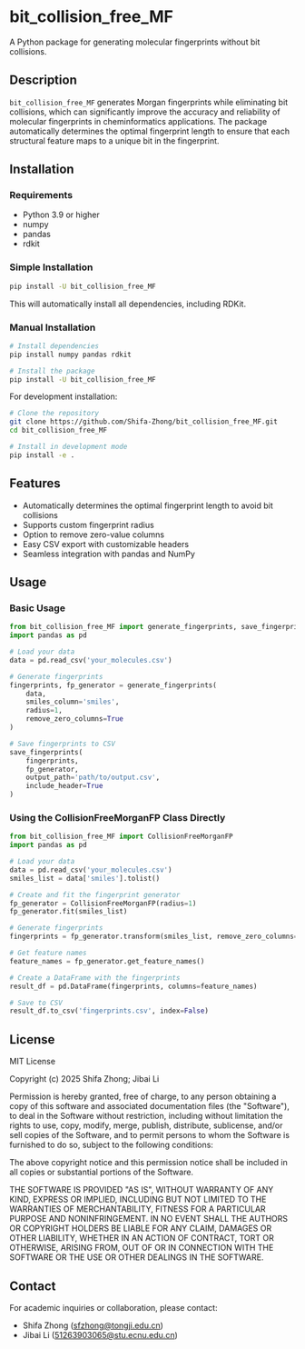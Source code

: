# bit_collision_free_MF

A Python package for generating molecular fingerprints without bit collisions.

## Description

`bit_collision_free_MF` generates Morgan fingerprints while eliminating bit collisions, which can significantly improve the accuracy and reliability of molecular fingerprints in cheminformatics applications. The package automatically determines the optimal fingerprint length to ensure that each structural feature maps to a unique bit in the fingerprint.

## Installation

### Requirements

- Python 3.9 or higher
- numpy
- pandas
- rdkit

### Simple Installation

```bash
pip install -U bit_collision_free_MF
```

This will automatically install all dependencies, including RDKit.

### Manual Installation

```bash
# Install dependencies
pip install numpy pandas rdkit

# Install the package
pip install -U bit_collision_free_MF  
```

For development installation:
```bash
# Clone the repository
git clone https://github.com/Shifa-Zhong/bit_collision_free_MF.git
cd bit_collision_free_MF

# Install in development mode
pip install -e .
```

## Features

- Automatically determines the optimal fingerprint length to avoid bit collisions
- Supports custom fingerprint radius
- Option to remove zero-value columns
- Easy CSV export with customizable headers
- Seamless integration with pandas and NumPy

## Usage

### Basic Usage

```python
from bit_collision_free_MF import generate_fingerprints, save_fingerprints
import pandas as pd

# Load your data
data = pd.read_csv('your_molecules.csv')

# Generate fingerprints
fingerprints, fp_generator = generate_fingerprints(
    data, 
    smiles_column='smiles',
    radius=1,
    remove_zero_columns=True
)

# Save fingerprints to CSV
save_fingerprints(
    fingerprints,
    fp_generator,
    output_path='path/to/output.csv',
    include_header=True
)
```

### Using the CollisionFreeMorganFP Class Directly

```python
from bit_collision_free_MF import CollisionFreeMorganFP
import pandas as pd

# Load your data
data = pd.read_csv('your_molecules.csv')
smiles_list = data['smiles'].tolist()

# Create and fit the fingerprint generator
fp_generator = CollisionFreeMorganFP(radius=1)
fp_generator.fit(smiles_list)

# Generate fingerprints
fingerprints = fp_generator.transform(smiles_list, remove_zero_columns=True)

# Get feature names
feature_names = fp_generator.get_feature_names()

# Create a DataFrame with the fingerprints
result_df = pd.DataFrame(fingerprints, columns=feature_names)

# Save to CSV
result_df.to_csv('fingerprints.csv', index=False)
```

## License

MIT License

Copyright (c) 2025 Shifa Zhong; Jibai Li

Permission is hereby granted, free of charge, to any person obtaining a copy of this software and associated documentation files (the "Software"), to deal in the Software without restriction, including without limitation the rights to use, copy, modify, merge, publish, distribute, sublicense, and/or sell copies of the Software, and to permit persons to whom the Software is furnished to do so, subject to the following conditions:

The above copyright notice and this permission notice shall be included in all copies or substantial portions of the Software.

THE SOFTWARE IS PROVIDED "AS IS", WITHOUT WARRANTY OF ANY KIND, EXPRESS OR IMPLIED, INCLUDING BUT NOT LIMITED TO THE WARRANTIES OF MERCHANTABILITY, FITNESS FOR A PARTICULAR PURPOSE AND NONINFRINGEMENT. IN NO EVENT SHALL THE AUTHORS OR COPYRIGHT HOLDERS BE LIABLE FOR ANY CLAIM, DAMAGES OR OTHER LIABILITY, WHETHER IN AN ACTION OF CONTRACT, TORT OR OTHERWISE, ARISING FROM, OUT OF OR IN CONNECTION WITH THE SOFTWARE OR THE USE OR OTHER DEALINGS IN THE SOFTWARE.

## Contact

For academic inquiries or collaboration, please contact:
- Shifa Zhong (sfzhong@tongji.edu.cn)
- Jibai Li (51263903065@stu.ecnu.edu.cn)